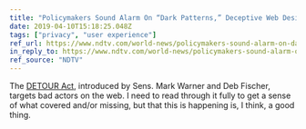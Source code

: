 ```yaml
---
title: "Policymakers Sound Alarm On “Dark Patterns,” Deceptive Web Design Tricks"
date: 2019-04-10T15:18:25.048Z
tags: ["privacy", "user experience"]
ref_url: https://www.ndtv.com/world-news/policymakers-sound-alarm-on-dark-patterns-deceptive-web-design-trick-2020659
in_reply_to: https://www.ndtv.com/world-news/policymakers-sound-alarm-on-dark-patterns-deceptive-web-design-trick-2020659
ref_source: "NDTV"
---
```


The [DETOUR Act](https://www.scribd.com/document/405606873/Detour-Act-Final), introduced by Sens. Mark Warner and Deb Fischer, targets bad actors on the web. I need to read through it fully to get a sense of what covered and/or missing, but that this is happening is, I think, a good thing.
